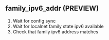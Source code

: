 
## family_ipv6_addr (PREVIEW)

1. Wait for config sync
1. Wait for localnet family state ipv6 available
1. Check that family ipv6 address matches
